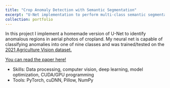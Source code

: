 ```yaml
---
title: "Crop Anomaly Detection with Semantic Segmentation"
excerpt: "U-Net implementation to perform multi-class semantic segmentation on a massive satellite image dataset. Big data, computer vision, climate tech"
collection: portfolio
---
```


In this project I implement a homemade version of U-Net to identify anomalous regions in aerial photos of cropland. My neural net is capable of classifying anomalies into one of nine classes and was trained/tested on the [2021 Agriculture Vision dataset.](https://www.agriculture-vision.com/agriculture-vision-2021/dataset-2021)

[You can read the paper here!](https://github.com/marklisi1/ag-vision-segmentation/blob/main/CV_Final_Project.pdf)

* Skills: Data processing, computer vision, deep learning, model optimization, CUDA/GPU programming
* Tools: PyTorch, cuDNN, Pillow, NumPy
